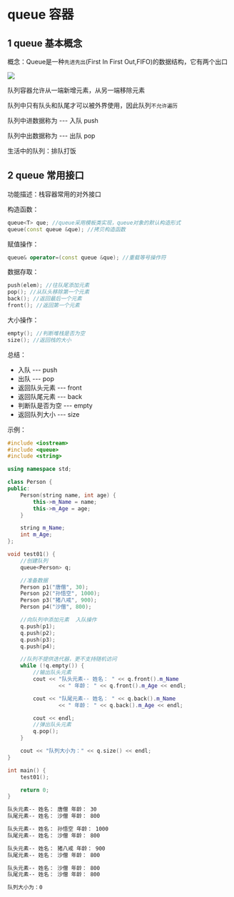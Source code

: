 # queue 容器

## 1 queue 基本概念

概念：Queue是一种`先进先出`(First In First Out,FIFO)的数据结构，它有两个出口

![](https://mouday.github.io/img/2024/11/14/r80uiw9.png)

队列容器允许从一端新增元素，从另一端移除元素

队列中只有队头和队尾才可以被外界使用，因此队列`不允许遍历`

队列中进数据称为 --- 入队 push

队列中出数据称为 --- 出队 pop

生活中的队列：排队打饭

## 2 queue 常用接口

功能描述：栈容器常用的对外接口

构造函数：

```cpp
queue<T> que; //queue采用模板类实现，queue对象的默认构造形式
queue(const queue &que); //拷贝构造函数
```

赋值操作：
```cpp
queue& operator=(const queue &que); //重载等号操作符
```

数据存取：
```cpp
push(elem); //往队尾添加元素
pop(); //从队头移除第一个元素
back(); //返回最后一个元素
front(); //返回第一个元素
```

大小操作：
```cpp
empty(); //判断堆栈是否为空
size(); //返回栈的大小
```

总结：

- 入队 --- push
- 出队 --- pop
- 返回队头元素 --- front
- 返回队尾元素 --- back
- 判断队是否为空 --- empty
- 返回队列大小 --- size

示例：


```cpp
#include <iostream>
#include <queue>
#include <string>

using namespace std;

class Person {
public:
    Person(string name, int age) {
        this->m_Name = name;
        this->m_Age = age;
    }

    string m_Name;
    int m_Age;
};

void test01() {
    //创建队列
    queue<Person> q;

    //准备数据
    Person p1("唐僧", 30);
    Person p2("孙悟空", 1000);
    Person p3("猪八戒", 900);
    Person p4("沙僧", 800);

    //向队列中添加元素  入队操作
    q.push(p1);
    q.push(p2);
    q.push(p3);
    q.push(p4);

    //队列不提供迭代器，更不支持随机访问
    while (!q.empty()) {
        //输出队头元素
        cout << "队头元素-- 姓名： " << q.front().m_Name
                << " 年龄： " << q.front().m_Age << endl;

        cout << "队尾元素-- 姓名： " << q.back().m_Name
                << " 年龄： " << q.back().m_Age << endl;

        cout << endl;
        //弹出队头元素
        q.pop();
    }

    cout << "队列大小为：" << q.size() << endl;
}

int main() {
    test01();

    return 0;
}

```

```bash
队头元素-- 姓名： 唐僧 年龄： 30
队尾元素-- 姓名： 沙僧 年龄： 800

队头元素-- 姓名： 孙悟空 年龄： 1000
队尾元素-- 姓名： 沙僧 年龄： 800

队头元素-- 姓名： 猪八戒 年龄： 900
队尾元素-- 姓名： 沙僧 年龄： 800

队头元素-- 姓名： 沙僧 年龄： 800
队尾元素-- 姓名： 沙僧 年龄： 800

队列大小为：0

```
